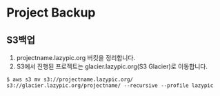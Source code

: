 # Project Backup

## S3백업
1. projectname.lazypic.org 버킷을 정리합니다.
1. S3에서 진행된 프로젝트는 glacier.lazypic.org(S3 Glacier)로 이동합니다.

```
$ aws s3 mv s3://projectname.lazypic.org/ s3://glacier.lazypic.org/projectname/ --recursive --profile lazypic
```
